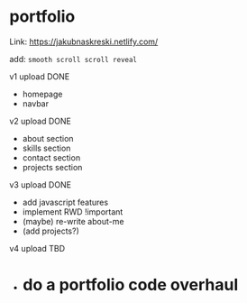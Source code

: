 # portfolio

Link: https://jakubnaskreski.netlify.com/

add:
`smooth scroll scroll reveal`

v1 upload DONE

- homepage
- navbar

v2 upload DONE

- about section
- skills section
- contact section
- projects section

v3 upload DONE

- add javascript features
- implement RWD !important
- (maybe) re-write about-me
- (add projects?)

v4 upload TBD

- # do a portfolio code overhaul

